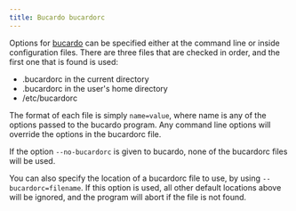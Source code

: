 ```yaml
---
title: Bucardo bucardorc
---
```


Options for [bucardo](/Bucardo/cli/) can be specified either at the command line or inside configuration files. There are three files that are checked in order, and the first one that is found is used:

-   .bucardorc in the current directory
-   .bucardorc in the user's home directory
-   /etc/bucardorc

The format of each file is simply `name=value`, where name is any of the options passed to the bucardo program. Any command line options will override the options in the bucardorc file.

If the option `--no-bucardorc` is given to bucardo, none of the bucardorc files will be used.

You can also specify the location of a bucardorc file to use, by using `--bucardorc=filename`. If this option is used, all other default locations above will be ignored, and the program will abort if the file is not found.
